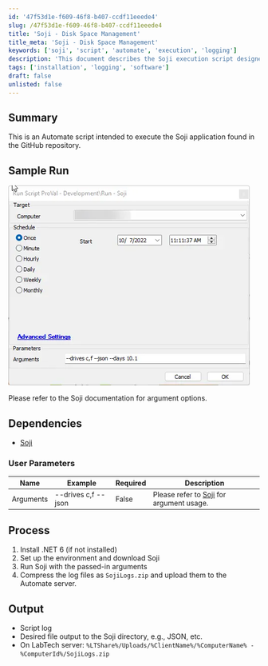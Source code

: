 ```yaml
---
id: '47f53d1e-f609-46f8-b407-ccdf11eeede4'
slug: /47f53d1e-f609-46f8-b407-ccdf11eeede4
title: 'Soji - Disk Space Management'
title_meta: 'Soji - Disk Space Management'
keywords: ['soji', 'script', 'automate', 'execution', 'logging']
description: 'This document describes the Soji execution script designed for ConnectWise Automate, detailing its functionality, dependencies, user parameters, process steps, and output results. The script facilitates the execution of the Soji application while managing necessary installations and logging outputs effectively.'
tags: ['installation', 'logging', 'software']
draft: false
unlisted: false
---
```


## Summary

This is an Automate script intended to execute the Soji application found in the GitHub repository.

## Sample Run

![Sample Run](../../../static/img/docs/47f53d1e-f609-46f8-b407-ccdf11eeede4/image_1.webp)

Please refer to the Soji documentation for argument options.

## Dependencies

- [Soji](/docs/c762e174-5262-44b9-a3e9-97ca9ff94afc)

### User Parameters

| Name      | Example                | Required | Description                                                                 |
|-----------|------------------------|----------|-----------------------------------------------------------------------------|
| Arguments | --drives c,f --json    | False    | Please refer to [Soji](/docs/c762e174-5262-44b9-a3e9-97ca9ff94afc) for argument usage. |

## Process

1. Install .NET 6 (if not installed)
2. Set up the environment and download Soji
3. Run Soji with the passed-in arguments
4. Compress the log files as `SojiLogs.zip` and upload them to the Automate server.

## Output

- Script log
- Desired file output to the Soji directory, e.g., JSON, etc.
- On LabTech server: `%LTShare%/Uploads/%ClientName%/%ComputerName% - %ComputerId%/SojiLogs.zip`

